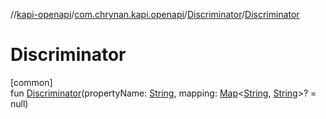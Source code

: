 //[kapi-openapi](../../../index.md)/[com.chrynan.kapi.openapi](../index.md)/[Discriminator](index.md)/[Discriminator](-discriminator.md)

# Discriminator

[common]\
fun [Discriminator](-discriminator.md)(propertyName: [String](https://kotlinlang.org/api/latest/jvm/stdlib/kotlin/-string/index.html), mapping: [Map](https://kotlinlang.org/api/latest/jvm/stdlib/kotlin.collections/-map/index.html)&lt;[String](https://kotlinlang.org/api/latest/jvm/stdlib/kotlin/-string/index.html), [String](https://kotlinlang.org/api/latest/jvm/stdlib/kotlin/-string/index.html)&gt;? = null)
